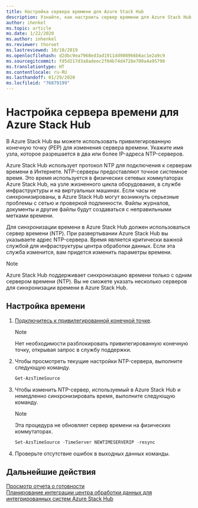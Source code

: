 ```yaml
---
title: Настройка сервера времени для Azure Stack Hub
description: Узнайте, как настроить сервер времени для Azure Stack Hub.
author: ihenkel
ms.topic: article
ms.date: 1/22/2020
ms.author: inhenkel
ms.reviewer: thoroet
ms.lastreviewed: 10/10/2019
ms.openlocfilehash: d2dbc9ea7968ed3ad1911dd908966b6ac1e2a9c9
ms.sourcegitcommit: fd5d217d3a8adeec2f04b74d4728e709a4a95790
ms.translationtype: HT
ms.contentlocale: ru-RU
ms.lasthandoff: 01/29/2020
ms.locfileid: "76879199"
---
```

# <a name="configure-the-time-server-for-azure-stack-hub"></a>Настройка сервера времени для Azure Stack Hub

В Azure Stack Hub вы можете использовать привилегированную конечную точку (PEP) для изменения сервера времени. Укажите имя узла, которое разрешается в два или более IP-адреса NTP-серверов.

Azure Stack Hub использует протокол NTP для подключения к серверам времени в Интернете. NTP-серверы предоставляют точное системное время. Это время используется в физических сетевых коммутаторах Azure Stack Hub, на узле жизненного цикла оборудования, в службе инфраструктуры и на виртуальных машинах. Если часы не синхронизированы, в Azure Stack Hub могут возникнуть серьезные проблемы с сетью и проверкой подлинности. Файлы журналов, документы и другие файлы будут создаваться с неправильными метками времени.

Для синхронизации времени в Azure Stack Hub должен использоваться сервер времени (NTP). При развертывании Azure Stack Hub вы указываете адрес NTP-сервера. Время является критически важной службой для инфраструктуры центра обработки данных. Если эта служба изменится, вам придется изменить параметры времени.

> [!NOTE]
> Azure Stack Hub поддерживает синхронизацию времени только с одним сервером времени (NTP). Вы не сможете указать несколько серверов для синхронизации времени в Azure Stack Hub.

## <a name="configure-time"></a>Настройка времени

1. [Подключитесь к привилегированной конечной точке](azure-stack-privileged-endpoint.md). 
    > [!Note]  
    > Нет необходимости разблокировать привилегированную конечную точку, открывая запрос в службу поддержки.

2. Чтобы просмотреть текущие настройки NTP-сервера, выполните следующую команду.

    ```PowerShell
    Get-AzsTimeSource
    ```

3. Чтобы изменить NTP-сервер, используемый в Azure Stack Hub и немедленно синхронизировать время, выполните следующую команду.

    > [!Note]  
    > Эта процедура не обновляет сервер времени на физических коммутаторах.

    ```PowerShell
    Set-AzsTimeSource -TimeServer NEWTIMESERVERIP -resync
    ```

4. Проверьте отсутствие ошибок в выходных данных команды.


## <a name="next-steps"></a>Дальнейшие действия

[Просмотр отчета о готовности](azure-stack-validation-report.md)  
[Планирование интеграции центра обработки данных для интегрированных систем Azure Stack Hub](azure-stack-datacenter-integration.md)  
